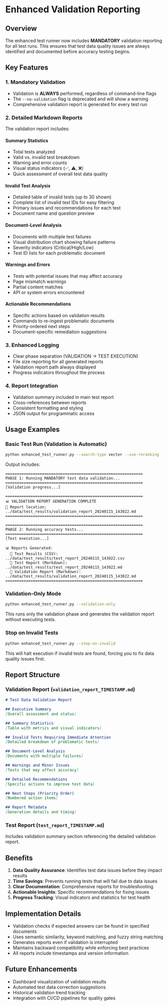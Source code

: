 # Enhanced Validation Reporting

## Overview

The enhanced test runner now includes **MANDATORY** validation reporting for all test runs. This ensures that test data quality issues are always identified and documented before accuracy testing begins.

## Key Features

### 1. Mandatory Validation
- Validation is **ALWAYS** performed, regardless of command-line flags
- The `--no-validation` flag is deprecated and will show a warning
- Comprehensive validation report is generated for every test run

### 2. Detailed Markdown Reports
The validation report includes:

#### Summary Statistics
- Total tests analyzed
- Valid vs. invalid test breakdown
- Warning and error counts
- Visual status indicators (✅, ⚠️, ❌)
- Quick assessment of overall test data quality

#### Invalid Test Analysis
- Detailed table of invalid tests (up to 30 shown)
- Complete list of invalid test IDs for easy filtering
- Primary issues and recommendations for each test
- Document name and question preview

#### Document-Level Analysis
- Documents with multiple test failures
- Visual distribution chart showing failure patterns
- Severity indicators (Critical/High/Low)
- Test ID lists for each problematic document

#### Warnings and Errors
- Tests with potential issues that may affect accuracy
- Page mismatch warnings
- Partial content matches
- API or system errors encountered

#### Actionable Recommendations
- Specific actions based on validation results
- Commands to re-ingest problematic documents
- Priority-ordered next steps
- Document-specific remediation suggestions

### 3. Enhanced Logging
- Clear phase separation (VALIDATION → TEST EXECUTION)
- File size reporting for all generated reports
- Validation report path always displayed
- Progress indicators throughout the process

### 4. Report Integration
- Validation summary included in main test report
- Cross-references between reports
- Consistent formatting and styling
- JSON output for programmatic access

## Usage Examples

### Basic Test Run (Validation is Automatic)
```bash
python enhanced_test_runner.py --search-type vector --use-reranking
```

Output includes:
```
============================================================
PHASE 1: Running MANDATORY test data validation...
============================================================
[Validation progress...]

============================================================
📊 VALIDATION REPORT GENERATION COMPLETE
📄 Report location: ../data/test_results/validation_report_20240115_143022.md
============================================================

============================================================
PHASE 2: Running accuracy tests...
============================================================
[Test execution...]

📊 Reports Generated:
  📄 Test Results (CSV): ../data/test_results/test_report_20240115_143022.csv
  📄 Test Report (Markdown): ../data/test_results/test_report_20240115_143022.md
  📄 Validation Report (Markdown): ../data/test_results/validation_report_20240115_143022.md
============================================================
```

### Validation-Only Mode
```bash
python enhanced_test_runner.py --validation-only
```

This runs only the validation phase and generates the validation report without executing tests.

### Stop on Invalid Tests
```bash
python enhanced_test_runner.py --stop-on-invalid
```

This will halt execution if invalid tests are found, forcing you to fix data quality issues first.

## Report Structure

### Validation Report (`validation_report_TIMESTAMP.md`)
```markdown
# Test Data Validation Report

## Executive Summary
[Overall assessment and status]

## Summary Statistics
[Table with metrics and visual indicators]

## Invalid Tests Requiring Immediate Attention
[Detailed breakdown of problematic tests]

## Document-Level Analysis
[Documents with multiple failures]

## Warnings and Minor Issues
[Tests that may affect accuracy]

## Detailed Recommendations
[Specific actions to improve test data]

## Next Steps (Priority Order)
[Numbered action items]

## Report Metadata
[Generation details and timing]
```

### Test Report (`test_report_TIMESTAMP.md`)
Includes validation summary section referencing the detailed validation report.

## Benefits

1. **Data Quality Assurance**: Identifies test data issues before they impact results
2. **Time Savings**: Prevents running tests that will fail due to data issues
3. **Clear Documentation**: Comprehensive reports for troubleshooting
4. **Actionable Insights**: Specific recommendations for fixing issues
5. **Progress Tracking**: Visual indicators and statistics for test health

## Implementation Details

- Validation checks if expected answers can be found in specified documents
- Uses semantic similarity, keyword matching, and fuzzy string matching
- Generates reports even if validation is interrupted
- Maintains backward compatibility while enforcing best practices
- All reports include timestamps and version information

## Future Enhancements

- Dashboard visualization of validation results
- Automated test data correction suggestions
- Historical validation trend tracking
- Integration with CI/CD pipelines for quality gates